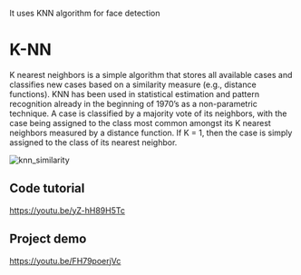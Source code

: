 It uses KNN algorithm for face detection 
# K-NN

K nearest neighbors is a simple algorithm that stores all available cases and classifies new cases based on a similarity measure (e.g., distance functions). KNN has been used in statistical estimation and pattern recognition already in the beginning of 1970’s as a non-parametric technique. 
A case is classified by a majority vote of its neighbors, with the case being assigned to the class most common amongst its K nearest neighbors measured by a distance function. If K = 1, then the case is simply assigned to the class of its nearest neighbor. 

![knn_similarity](https://user-images.githubusercontent.com/23000971/33509095-c04a41c4-d724-11e7-8999-28dce74d4ed2.png)

## Code tutorial
https://youtu.be/yZ-hH89H5Tc
## Project demo
https://youtu.be/FH79poerjVc
